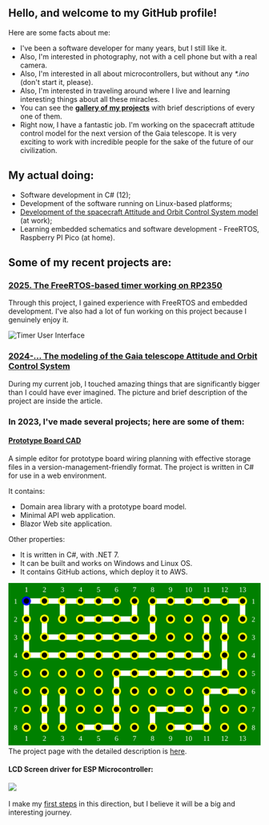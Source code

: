 ## Hello, and welcome to my GitHub profile!
Here are some facts about me:
- I've been a software developer for many years, but I still like it.
- Also, I'm interested in photography, not with a cell phone but with a real camera.
- Also, I'm interested in all about microcontrollers, but without any *\*.ino* (don't start it, please).
- Also, I'm interested in traveling around where I live and learning interesting things about all these miracles.
- You can see the **[gallery of my projects](https://github.com/K-S-K/CV/blob/main/README.md#project-gallery)** with brief descriptions of every one of them.
- Right now, I have a fantastic job. I'm working on the spacecraft attitude control model for the next version of the Gaia telescope. It is very exciting to work with incredible people for the sake of the future of our civilization.

## My actual doing:

- Software development in C# (12);
- Development of the software running on Linux-based platforms;
- [Development of the spacecraft Attitude and Orbit Control System model](https://github.com/K-S-K/CV/blob/main/Articles/36_GaiaSDT/Article.md) (at work);
- Learning embedded schematics and software development - FreeRTOS, Raspberry PI Pico (at home).

## Some of my recent projects are:


### [2025. The FreeRTOS-based timer working on RP2350](https://github.com/K-S-K/Pico-Timer-2)

Through this project, I gained experience with FreeRTOS and embedded development. I've also had a lot of fun working on this project because I genuinely enjoy it.

![Timer User Interface](https://github.com/K-S-K/Pico-Timer-2/blob/main/Doc/Pico2-timer-menu.gif)

### [2024-... The modeling of the Gaia telescope Attitude and Orbit Control System](Articles/36_GaiaSDT/Article.md)

During my current job, I touched amazing things that are significantly bigger than I could have ever imagined. The picture and brief description of the project are inside the article.

### In 2023, I've made several projects; here are some of them:
#### [Prototype Board CAD](https://github.com/K-S-K/CV/blob/main/Articles/30_BBCAD/Article.md)
A simple editor for prototype board wiring planning with effective storage files in a version-management-friendly format.<be>
The project is written in C# for use in a web environment. 

It contains:
- Domain area library with a prototype board model.
- Minimal API web application.
- Blazor Web site application.

Other properties:
- It is written in C#, with .NET 7.
- It can be built and works on Windows and Linux OS.
- It contains GitHub actions, which deploy it to AWS.

![Demo Board](https://github.com/K-S-K/BreadBoardCad/blob/master/BBCAD.Doc/board-1.svg)<br>
The project page with the detailed description is [here](https://github.com/K-S-K/CV/blob/main/Articles/30_BBCAD/Article.md).

#### LCD Screen driver for ESP Microcontroller:<br>
![](https://github.com/K-S-K/ESP32-02-OLed-SSD1366/blob/master/docs/oled.gif)

I make my [first steps](https://github.com/K-S-K/ESP32-02-OLed-SSD1366/blob/master/docs/Ch01_LostBits.md) in this direction, but I believe it will be a big and interesting journey.
